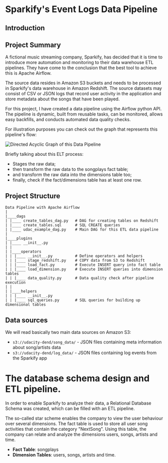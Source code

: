 # Sparkify's Event Logs Data Pipeline

## Introduction

## Project Summary

A fictional music streaming company, Sparkify, has decided that it is time to introduce more automation and monitoring to their data warehouse ETL pipelines. They have come to the conclusion that the best tool to achieve this is Apache Airflow.

The source data resides in Amazon S3 buckets and needs to be processed in Sparkify's data warehouse in Amazon Redshift. The source datasets may consist of CSV or JSON logs that record user activity in the application and store metadata about the songs that have been played.

For this project, I have created a data pipeline using the Airflow python API. The pipeline is dynamic, built from reusable tasks, can be monitored, allows easy backfills, and conducts automated data quality checks.

For illustration purposes you can check out the graph that represents this pipeline's flow:

![Directed Acyclic Graph of this Data Pipeline](https://raw.githubusercontent.com/gabfr/data-engineering-nanodegree/master/4-data-pipelines-with-airflow/L4_project/images/dag.png)

Briefly talking about this ELT process: 
 - Stages the raw data;
 - then transform the raw data to the songplays fact table;
 - and transform the raw data into the dimensions table too;
 - finally, check if the fact/dimensions table has at least one row.

## Project Structure

```
Data Pipeline with Apache Airflow
|
|____dags
| |____ create_tables_dag.py   # DAG for creating tables on Redshift
| |____ create_tables.sql      # SQL CREATE queries
| |____ udac_example_dag.py    # Main DAG for this ETL data pipeline
|
|____plugins
| |____ __init__.py
| |
| |____operators
| | |____ __init__.py          # Define operators and helpers
| | |____ stage_redshift.py    # COPY data from S3 to Redshift
| | |____ load_fact.py         # Execute INSERT query into fact table
| | |____ load_dimension.py    # Execute INSERT queries into dimension tables
| | |____ data_quality.py      # Data quality check after pipeline execution
| |
| |____helpers
| | |____ __init__.py
| | |____ sql_queries.py       # SQL queries for building up dimensional tables
```

## Data sources

We will read basically two main data sources on Amazon S3:

 - `s3://udacity-dend/song_data/` - JSON files containing meta information about song/artists data
 - `s3://udacity-dend/log_data/` - JSON files containing log events from the Sparkify app
 
# The database schema design and ETL pipeline.

In order to enable Sparkify to analyze their data, a Relational Database Schema was created, which can be filled with an ETL pipeline.

The so-called star scheme enables the company to view the user behaviour over several dimensions.
The fact table is used to store all user song activities that contain the category "NextSong". Using this table, the company can relate and analyze the dimensions users, songs, artists and time.

* **Fact Table**: songplays
* **Dimension Tables**: users, songs, artists and time.

 
